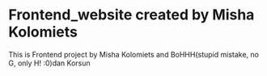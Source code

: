 # Frontend_website created by Misha Kolomiets
This is Frontend project by Misha Kolomiets and BoHHH(stupid mistake, no G, only H! :0)dan Korsun
